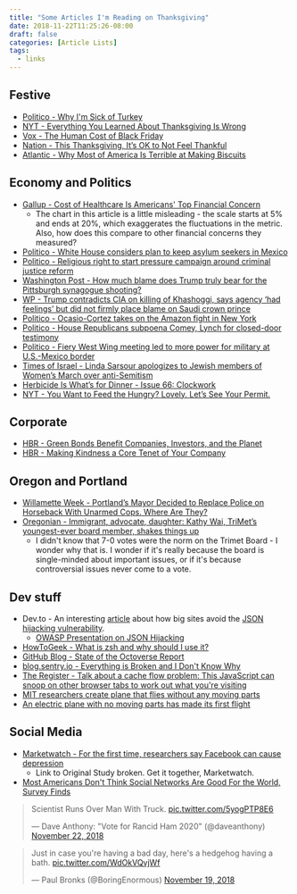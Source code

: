 ```yaml
---
title: "Some Articles I'm Reading on Thanksgiving"
date: 2018-11-22T11:25:26-08:00
draft: false
categories: [Article Lists]
tags:
  - links
---
```


## Festive

* [Politico - Why I'm Sick of Turkey](https://www.politico.com/magazine/story/2018/11/22/thanksgiving-sick-of-turkey-country-222644)
* [NYT - Everything You Learned About Thanksgiving Is Wrong](https://www.nytimes.com/2017/11/21/us/thanksgiving-myths-fact-check.html)
* [Vox - The Human Cost of Black Friday](https://www.vox.com/the-goods/2018/11/20/18103516/black-friday-cyber-monday-amazon-fulfillment-center)
* [Nation - This Thanksgiving, It’s OK to Not Feel Thankful](https://www.thenation.com/article/thanksgiving-hunger-loneliness/)
* [Atlantic - Why Most of America Is Terrible at Making Biscuits](https://www.theatlantic.com/health/archive/2018/11/better-biscuits-south-thanksgiving/576526/?utm_source=feed)

## Economy and Politics

* [Gallup - Cost of Healthcare Is Americans' Top Financial Concern](https://qz.com/1465607/one-workplace-benefit-more-employees-actually-want-financial-well-being/)
  * The chart in this article is a little misleading - the scale starts at 5% and ends at 20%, which exaggerates the fluctuations in the metric. Also, how does this compare to other financial concerns they measured?
* [Politico - White House considers plan to keep asylum seekers in Mexico](https://www.politico.com/story/2018/11/22/white-house-asylum-seekers-mexico-988406)
* [Politico - Religious right to start pressure campaign around criminal justice reform](https://www.politico.com/story/2018/11/22/religious-right-criminal-justice-reform-1009543)
* [Washington Post - How much blame does Trump truly bear for the Pittsburgh synagogue shooting?](https://www.washingtonpost.com/opinions/how-much-blame-does-trump-truly-bear-for-the-pittsburgh-synagogue-shooting/2018/11/19/f69ef8f0-e9f2-11e8-bbdb-72fdbf9d4fed_story.html)
* [WP - Trump contradicts CIA on killing of Khashoggi, says agency ‘had feelings’ but did not firmly place blame on Saudi crown prince](https://www.washingtonpost.com/news/politics/wp/2018/11/22/trump-contradicts-cia-on-killing-of-khashoggi-says-agency-had-feelings-but-did-not-firmly-place-blame-on-saudi-crown-prince/)
* [Politico - Ocasio-Cortez takes on the Amazon fight in New York](https://www.politico.com/story/2018/11/22/amazon-hq-2-new-york-alexandria-ocasio-cortez-1012546)
* [Politico - House Republicans subpoena Comey, Lynch for closed-door testimony](https://www.politico.com/story/2018/11/22/house-republicans-subpoena-comey-lynch-1012551)
* [Politico - Fiery West Wing meeting led to more power for military at U.S.-Mexico border](https://www.politico.com/story/2018/11/22/kelly-nielsen-debate-border-troops-1012547)
* [Times of Israel - Linda Sarsour apologizes to Jewish members of Women’s March over anti-Semitism](https://www.timesofisrael.com/linda-sarsour-apologizes-to-jewish-members-of-the-womens-march/)
* [Herbicide Is What’s for Dinner - Issue 66: Clockwork](http://nautil.us/issue/66/clockwork/herbicide-is-whats-for-dinner?utm_source=RSS_Feed&utm_medium=RSS&utm_campaign=RSS_Syndication)
* [NYT - You Want to Feed the Hungry? Lovely. Let’s See Your Permit.](https://www.nytimes.com/2018/11/21/us/homeless-kansas-city-food-bleached.html)

## Corporate


* [HBR - Green Bonds Benefit Companies, Investors, and the Planet](https://hbr.org/2018/11/green-bonds-benefit-companies-investors-and-the-planet)
* [HBR - Making Kindness a Core Tenet of Your Company](https://hbr.org/2018/11/making-kindness-a-core-tenet-of-your-company)

## Oregon and Portland

* [Willamette Week - Portland’s Mayor Decided to Replace Police on Horseback With Unarmed Cops. Where Are They?](https://www.wweek.com/news/courts/2018/11/21/portlands-mayor-decided-to-replace-police-on-horseback-with-unarmed-cops-where-are-they/)
* [Oregonian - Immigrant, advocate, daughter: Kathy Wai, TriMet’s youngest-ever board member, shakes things up](https://www.oregonlive.com/news/2018/11/immigrant-advocate-daughter-kathy-wai-trimets-youngest-ever-board-member-shakes-things-up.html)
  * I didn't know that 7-0 votes were the norm on the Trimet Board - I wonder why that is. I wonder if it's really because the board is single-minded about important issues, or if it's because controversial issues never come to a vote.
  
## Dev stuff 
  
* Dev.to - An interesting [article](https://dev.to/antogarand/why-facebooks-api-starts-with-a-for-loop-1eob) about how big sites avoid the [JSON hijacking vulnerability](https://haacked.com/archive/2009/06/25/json-hijacking.aspx/). 
  * [OWASP Presentation on JSON Hijacking](https://www.owasp.org/images/6/6a/OWASPLondon20161124_JSON_Hijacking_Gareth_Heyes.pdf)
* [HowToGeek - What is zsh and why should I use it?](https://www.howtogeek.com/362409/what-is-zsh-and-why-should-you-use-it-instead-of-bash/)
* [GitHub Blog - State of the Octoverse Report](https://blog.github.com/2018-11-15-state-of-the-octoverse-top-programming-languages/)
* [blog.sentry.io - Everything is Broken and I Don't Know Why](https://blog.sentry.io/2018/02/21/everything-is-broken-javascript-1)
* [The Register - Talk about a cache flow problem: This JavaScript can snoop on other browser tabs to work out what you're visiting](https://www.theregister.co.uk/2018/11/21/unmasking_browsers_side_channels/)
* [MIT researchers create plane that flies without any moving parts](https://www.theverge.com/2018/11/22/18107764/electric-airplane-no-moving-parts-electroaerodynamic-propulsion)
* [An electric plane with no moving parts has made its first flight](https://www.technologyreview.com/s/612451/an-electric-plane-with-no-moving-parts-has-made-its-first-flight/)

## Social Media

* [Marketwatch - For the first time, researchers say Facebook can cause depression](https://www.marketwatch.com/story/new-study-claims-facebook-instagram-and-snapchat-are-linked-to-depression-2018-11-09)
  * Link to Original Study broken. Get it together, Marketwatch.
* [Most Americans Don't Think Social Networks Are Good For the World, Survey Finds](https://news.slashdot.org/story/18/11/21/2331207/most-americans-dont-think-social-networks-are-good-for-the-world-survey-finds?utm_source=rss1.0mainlinkanon&utm_medium=feed)

<blockquote class="twitter-tweet" data-lang="en"><p lang="en" dir="ltr">Scientist Runs Over Man With Truck. <a href="https://t.co/5yogPTP8E6">pic.twitter.com/5yogPTP8E6</a></p>&mdash; Dave Anthony: &quot;Vote for Rancid Ham 2020&quot; (@daveanthony) <a href="https://twitter.com/daveanthony/status/1065411487831810049?ref_src=twsrc%5Etfw">November 22, 2018</a></blockquote>
<script async src="https://platform.twitter.com/widgets.js" charset="utf-8"></script>

<blockquote class="twitter-tweet" data-lang="en"><p lang="en" dir="ltr">Just in case you&#39;re having a bad day, here&#39;s a hedgehog having a bath. <a href="https://t.co/WdOkVQvjWf">pic.twitter.com/WdOkVQvjWf</a></p>&mdash; Paul Bronks (@BoringEnormous) <a href="https://twitter.com/BoringEnormous/status/1064605474220384258?ref_src=twsrc%5Etfw">November 19, 2018</a></blockquote>
<script async src="https://platform.twitter.com/widgets.js" charset="utf-8"></script>

